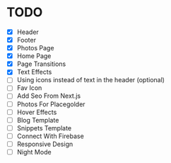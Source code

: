 # TODO

- [x] Header
- [x] Footer
- [x] Photos Page
- [x] Home Page
- [x] Page Transitions
- [x] Text Effects
- [ ] Using icons instead of text in the header (optional)
- [ ] Fav Icon
- [ ] Add Seo From Next.js
- [ ] Photos For Placegolder
- [ ] Hover Effects
- [ ] Blog Template
- [ ] Snippets Template
- [ ] Connect With Firebase
- [ ] Responsive Design
- [ ] Night Mode
